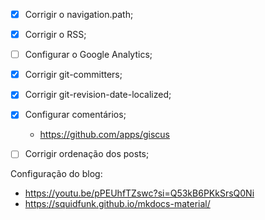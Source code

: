 - [X] Corrigir o navigation.path;
- [X] Corrigir o RSS;
- [ ] Configurar o Google Analytics;
- [X] Corrigir git-committers;
- [X] Corrigir git-revision-date-localized;
- [X] Configurar comentários;
    - https://github.com/apps/giscus
- [ ] Corrigir ordenação dos posts;


Configuração do blog:
- https://youtu.be/pPEUhfTZswc?si=Q53kB6PKkSrsQ0Ni
- https://squidfunk.github.io/mkdocs-material/